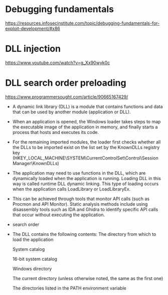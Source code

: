# Debugging fundamentals

https://resources.infosecinstitute.com/topic/debugging-fundamentals-for-exploit-development/#x86

 
# DLL injection

https://www.youtube.com/watch?v=g_Xx90wyk0c


# DLL search order preloading

https://www.programmersought.com/article/90665167429/

- A dynamic link library (DLL) is a module that contains functions and data that can be used by another module (application or DLL).

- When an application is opened, the Windows loader takes steps to map the executable image of the application in memory, and finally starts a process that hosts and executes its code.

- For the remaining imported modules, the loader first checks whether all the DLLs to be imported exist on the list set by the KnownDLLs registry key (HKEY_LOCAL_MACHINE\SYSTEM\CurrentControlSet\Control\Session Manager\KnownDLLs)

- The application may need to use functions in the DLL, which are dynamically loaded when the application is running. Loading DLL in this way is called runtime DLL dynamic linking. This type of loading occurs when the application calls LoadLibrary or LoadLibraryEx.

- This can be achieved through tools that monitor API calls (such as Procmon and API Monitor). Static analysis methods include using disassembly tools such as IDA and Ghidra to identify specific API calls that occur without executing the application.

- search order 

- The DLL contains the following contents:
    The directory from which to load the application

    System catalog

    16-bit system catalog

    Windows directory

    The current directory (unless otherwise noted, the same as the first one)

    The directories listed in the PATH environment variable

